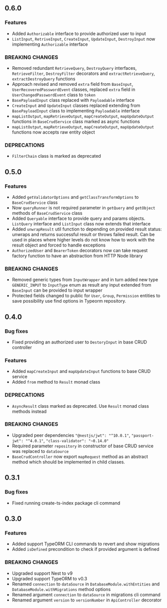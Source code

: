## 0.6.0

### Features
* Added `Authorizable` interface to provide authorized user to input
* `ListInput`, `RetriveInput`, `CreateInput`, `UpdateInput`, `DestroyInput` now implementing `Authorizable` interface

### BREAKING CHANGES
* Removed redundant `RetrieveQuery`, `DestroyQuery` interfaces, `RetrieveFilter`, `DestroyFilter` decorators and
`extractRetrieveQuery`, `extractDestroyQuery` functions
* Approach revised and removed `extra` field from `BaseInput`, `UserRecoveredPasswordEvent` classes,
replaced `extra` field in `UserChangedPasswordEvent` class to `token`
* `BasePayloadInput` class replaced with `Payloadable` interface
* `CreateInput` and `UpdateInput` classes replaced extending from `BasePayloadInput` class to implementing
`Payloadable` interface
* `mapListOutput`, `mapRetrieveOutput`, `mapCreateOutput`, `mapUpdateOutput` functions in `BaseCrudService` class marked 
as async functions
* `mapListOutput`, `mapRetrieveOutput`, `mapCreateOutput`, `mapUpdateOutput` functions now accepts raw entity object

### DEPRECATIONS
* `FilterChain` class is marked as deprecated

## 0.5.0

### Features
* Added `getValidatorOptions` and `getClassTransformOptions` to `BaseCrudService` class
* Now `queryRunner` is not required parameter in `getQuery` and `getObject` methods of `BaseCrudService` class
* Added `Queryable` interface to provide query and params objects. `ListQuery` interface and `ListInput` class 
now extends that interface
* Added `unwrapResult` util function to depending on provided result status: unwraps and returns successful result 
or throws failed result. Can be used in places where higher levels do not know how to work with the result object 
and forced to handle exceptions
* `AuthorizedUser` and `BearerToken` decorators now can take request factory function to have an abstraction from 
HTTP Node library

### BREAKING CHANGES
* Removed generic types from `InputWrapper` and in turn added new type `GENERIC_INPUT` to `InputType` enum
as result any input extended from `BaseInput` can be provided to input wrapper
* Protected fields changed to public for `User`, `Group`, `Permission` entities to save possibility use find options
in Typeorm repository.

## 0.4.0

### Bug fixes
* Fixed providing an authorized user to `DestoryInput` in base CRUD controller

### Features
* Added `mapCreateInput` and `mapUpdateInput` functions to base CRUD service
* Added `from` method to `Result` monad class

### DEPRECATIONS
* `AsyncResult` class marked as deprecated. Use `Result` monad class methods instead

### BREAKING CHANGES
* Upgraded peer dependencies `"@nestjs/jwt": "^10.0.1"`, `"passport-jwt": "^4.0.1"`, `"class-validator": "~0.14.0"`
* Required parameter `repository` in constructor of base CRUD service was replaced to `dataSource`
* `BaseCrudController` now export `mapRequest` method as an abstract method which should be implemented in child classes.

## 0.3.1

### Bug fixes
* Fixed running create-ts-index package cli command

## 0.3.0

### Features
* Added support TypeORM CLI commands to revert and show migrations
* Added `isDefined` precondition to check if provided argument is defined

### BREAKING CHANGES
* Upgraded support Nest to v9
* Upgraded support TypeORM to v0.3
* Renamed `connection` to `dataSource` in `DatabaseModule.withEntities` and `DatabaseModule.withMigrations` 
method options
* Renamed argument `connection` to `dataSource` in migrations cli command
* Renamed argument `version` to `versionNumber` in `ApiController` decorator 